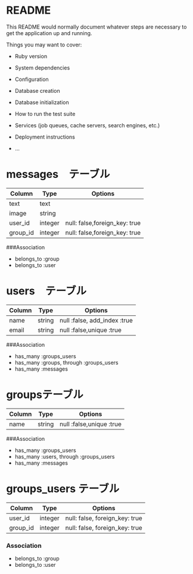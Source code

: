 # README

This README would normally document whatever steps are necessary to get the
application up and running.

Things you may want to cover:

* Ruby version

* System dependencies

* Configuration

* Database creation

* Database initialization

* How to run the test suite

* Services (job queues, cache servers, search engines, etc.)

* Deployment instructions

* ...

# messages　テーブル
|Column|Type|Options|
|------|----|-------|
|text|text|
|image|string|
|user_id|integer|null: false,foreign_key: true|
|group_id|integer|null: false,foreign_key: true|

###Association
- belongs_to :group
- belongs_to :user

# users　テーブル
|Column|Type|Options|
|------|----|-------|
|name|string|null :false, add_index :true|
|email|string|null :false,unique :true|

###Association
- has_many :groups_users
- has_many :groups, through :groups_users
- has_many :messages

# groupsテーブル
|Column|Type|Options|
|------|----|-------|
|name|string|null :false,unique :true|

###Association
- has_many :groups_users
- has_many :users, through :groups_users
- has_many :messages

# groups_users テーブル
|Column|Type|Options|
|------|----|-------|
|user_id|integer|null: false, foreign_key: true|
|group_id|integer|null: false, foreign_key: true|

### Association
- belongs_to :group
- belongs_to :user